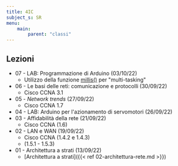 ```yaml
---
title: 4IC
subject_s: SR
menu:
    main:
        parent: "classi"
---
```


## Lezioni

<!-- * 08 - Le basi delle reti (04/10/22)
    * Cisco CCNA 3.2 -->
* 07 - LAB: Programmazione di Arduino (03/10/22)
    * Utilizzo della funzione [millis()](https://www.arduino.cc/reference/en/language/functions/time/millis/) per "multi-tasking"
* 06 - Le basi delle reti: comunicazione e protocolli (30/09/22)
    * Cisco CCNA 3.1
* 05 - *Network trends* (27/09/22)
    * Cisco CCNA 1.7
* 04 - LAB: Arduino per l'azionamento di servomotori (26/09/22)
* 03 - Affidabilità della rete (21/09/22)
    * Cisco CCNA (1.6)
* 02 - LAN e WAN (19/09/22)
    * Cisco CCNA (1.4.2 e 1.4.3)
    * (1.5.1 - 1.5.3)
* 01 - Architettura a strati (13/09/22)
    * [Architettura a strati]({{< ref 02-architettura-rete.md >}})
